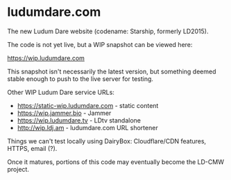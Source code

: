ludumdare.com
=============

The new Ludum Dare website (codename: Starship, formerly LD2015).

The code is not yet live, but a WIP snapshot can be viewed here:

https://wip.ludumdare.com

This snapshot isn't necessarily the latest version, but something deemed stable enough to push to the live server for testing.

Other WIP Ludum Dare service URLs:

* https://static-wip.ludumdare.com - static content
* https://wip.jammer.bio - Jammer
* https://wip.ludumdare.tv - LDtv standalone
* http://wip.ldj.am - ludumdare.com URL shortener

Things we can't test locally using DairyBox: Cloudflare/CDN features, HTTPS, email (?).

Once it matures, portions of this code may eventually become the LD-CMW project.

